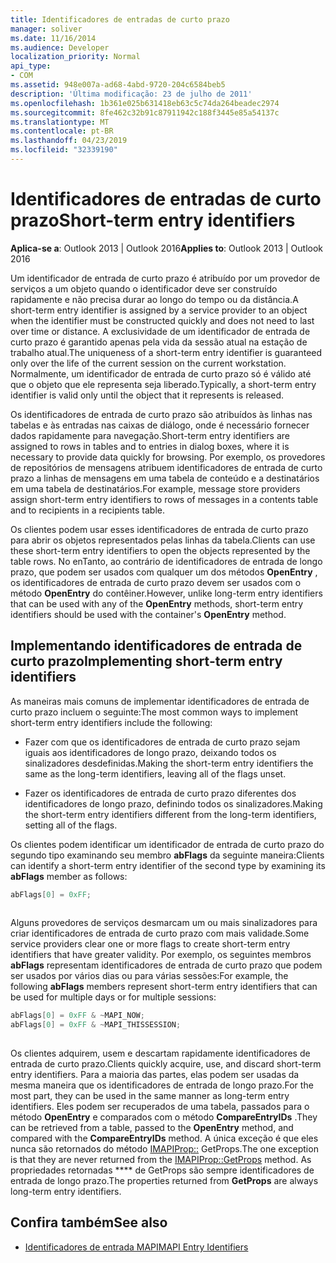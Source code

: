 ```yaml
---
title: Identificadores de entradas de curto prazo
manager: soliver
ms.date: 11/16/2014
ms.audience: Developer
localization_priority: Normal
api_type:
- COM
ms.assetid: 948e007a-ad68-4abd-9720-204c6584beb5
description: 'Última modificação: 23 de julho de 2011'
ms.openlocfilehash: 1b361e025b631418eb63c5c74da264beadec2974
ms.sourcegitcommit: 8fe462c32b91c87911942c188f3445e85a54137c
ms.translationtype: MT
ms.contentlocale: pt-BR
ms.lasthandoff: 04/23/2019
ms.locfileid: "32339190"
---
```

# <a name="short-term-entry-identifiers"></a><span data-ttu-id="5089a-103">Identificadores de entradas de curto prazo</span><span class="sxs-lookup"><span data-stu-id="5089a-103">Short-term entry identifiers</span></span>

<span data-ttu-id="5089a-104">**Aplica-se a**: Outlook 2013 | Outlook 2016</span><span class="sxs-lookup"><span data-stu-id="5089a-104">**Applies to**: Outlook 2013 | Outlook 2016</span></span> 
  
<span data-ttu-id="5089a-105">Um identificador de entrada de curto prazo é atribuído por um provedor de serviços a um objeto quando o identificador deve ser construído rapidamente e não precisa durar ao longo do tempo ou da distância.</span><span class="sxs-lookup"><span data-stu-id="5089a-105">A short-term entry identifier is assigned by a service provider to an object when the identifier must be constructed quickly and does not need to last over time or distance.</span></span> <span data-ttu-id="5089a-106">A exclusividade de um identificador de entrada de curto prazo é garantido apenas pela vida da sessão atual na estação de trabalho atual.</span><span class="sxs-lookup"><span data-stu-id="5089a-106">The uniqueness of a short-term entry identifier is guaranteed only over the life of the current session on the current workstation.</span></span> <span data-ttu-id="5089a-107">Normalmente, um identificador de entrada de curto prazo só é válido até que o objeto que ele representa seja liberado.</span><span class="sxs-lookup"><span data-stu-id="5089a-107">Typically, a short-term entry identifier is valid only until the object that it represents is released.</span></span> 
  
<span data-ttu-id="5089a-108">Os identificadores de entrada de curto prazo são atribuídos às linhas nas tabelas e às entradas nas caixas de diálogo, onde é necessário fornecer dados rapidamente para navegação.</span><span class="sxs-lookup"><span data-stu-id="5089a-108">Short-term entry identifiers are assigned to rows in tables and to entries in dialog boxes, where it is necessary to provide data quickly for browsing.</span></span> <span data-ttu-id="5089a-109">Por exemplo, os provedores de repositórios de mensagens atribuem identificadores de entrada de curto prazo a linhas de mensagens em uma tabela de conteúdo e a destinatários em uma tabela de destinatários.</span><span class="sxs-lookup"><span data-stu-id="5089a-109">For example, message store providers assign short-term entry identifiers to rows of messages in a contents table and to recipients in a recipients table.</span></span> 

<span data-ttu-id="5089a-110">Os clientes podem usar esses identificadores de entrada de curto prazo para abrir os objetos representados pelas linhas da tabela.</span><span class="sxs-lookup"><span data-stu-id="5089a-110">Clients can use these short-term entry identifiers to open the objects represented by the table rows.</span></span> <span data-ttu-id="5089a-111">No enTanto, ao contrário de identificadores de entrada de longo prazo, que podem ser usados com qualquer um dos métodos **OpenEntry** , os identificadores de entrada de curto prazo devem ser usados com o método **OpenEntry** do contêiner.</span><span class="sxs-lookup"><span data-stu-id="5089a-111">However, unlike long-term entry identifiers that can be used with any of the **OpenEntry** methods, short-term entry identifiers should be used with the container's **OpenEntry** method.</span></span> 
  
## <a name="implementing-short-term-entry-identifiers"></a><span data-ttu-id="5089a-112">Implementando identificadores de entrada de curto prazo</span><span class="sxs-lookup"><span data-stu-id="5089a-112">Implementing short-term entry identifiers</span></span>

<span data-ttu-id="5089a-113">As maneiras mais comuns de implementar identificadores de entrada de curto prazo incluem o seguinte:</span><span class="sxs-lookup"><span data-stu-id="5089a-113">The most common ways to implement short-term entry identifiers include the following:</span></span>
  
- <span data-ttu-id="5089a-114">Fazer com que os identificadores de entrada de curto prazo sejam iguais aos identificadores de longo prazo, deixando todos os sinalizadores desdefinidas.</span><span class="sxs-lookup"><span data-stu-id="5089a-114">Making the short-term entry identifiers the same as the long-term identifiers, leaving all of the flags unset.</span></span> 
    
- <span data-ttu-id="5089a-115">Fazer os identificadores de entrada de curto prazo diferentes dos identificadores de longo prazo, definindo todos os sinalizadores.</span><span class="sxs-lookup"><span data-stu-id="5089a-115">Making the short-term entry identifiers different from the long-term identifiers, setting all of the flags.</span></span> 
    
<span data-ttu-id="5089a-116">Os clientes podem identificar um identificador de entrada de curto prazo do segundo tipo examinando seu membro **abFlags** da seguinte maneira:</span><span class="sxs-lookup"><span data-stu-id="5089a-116">Clients can identify a short-term entry identifier of the second type by examining its **abFlags** member as follows:</span></span> 
  
```cpp
abFlags[0] = 0xFF;
 
```

<span data-ttu-id="5089a-117">Alguns provedores de serviços desmarcam um ou mais sinalizadores para criar identificadores de entrada de curto prazo com mais validade.</span><span class="sxs-lookup"><span data-stu-id="5089a-117">Some service providers clear one or more flags to create short-term entry identifiers that have greater validity.</span></span> <span data-ttu-id="5089a-118">Por exemplo, os seguintes membros **abFlags** representam identificadores de entrada de curto prazo que podem ser usados por vários dias ou para várias sessões:</span><span class="sxs-lookup"><span data-stu-id="5089a-118">For example, the following **abFlags** members represent short-term entry identifiers that can be used for multiple days or for multiple sessions:</span></span> 
  
```cpp
abFlags[0] = 0xFF & ~MAPI_NOW;
abFlags[0] = 0xFF & ~MAPI_THISSESSION;
 
```

<span data-ttu-id="5089a-119">Os clientes adquirem, usem e descartam rapidamente identificadores de entrada de curto prazo.</span><span class="sxs-lookup"><span data-stu-id="5089a-119">Clients quickly acquire, use, and discard short-term entry identifiers.</span></span> <span data-ttu-id="5089a-120">Para a maioria das partes, elas podem ser usadas da mesma maneira que os identificadores de entrada de longo prazo.</span><span class="sxs-lookup"><span data-stu-id="5089a-120">For the most part, they can be used in the same manner as long-term entry identifiers.</span></span> <span data-ttu-id="5089a-121">Eles podem ser recuperados de uma tabela, passados para o método **OpenEntry** e comparados com o método **CompareEntryIDs** .</span><span class="sxs-lookup"><span data-stu-id="5089a-121">They can be retrieved from a table, passed to the **OpenEntry** method, and compared with the **CompareEntryIDs** method.</span></span> <span data-ttu-id="5089a-122">A única exceção é que eles nunca são retornados do método [IMAPIProp::](imapiprop-getprops.md) GetProps.</span><span class="sxs-lookup"><span data-stu-id="5089a-122">The one exception is that they are never returned from the [IMAPIProp::GetProps](imapiprop-getprops.md) method.</span></span> <span data-ttu-id="5089a-123">As propriedades retornadas \*\*\*\* de GetProps são sempre identificadores de entrada de longo prazo.</span><span class="sxs-lookup"><span data-stu-id="5089a-123">The properties returned from **GetProps** are always long-term entry identifiers.</span></span> 
  
## <a name="see-also"></a><span data-ttu-id="5089a-124">Confira também</span><span class="sxs-lookup"><span data-stu-id="5089a-124">See also</span></span>

- [<span data-ttu-id="5089a-125">Identificadores de entrada MAPI</span><span class="sxs-lookup"><span data-stu-id="5089a-125">MAPI Entry Identifiers</span></span>](mapi-entry-identifiers.md)

